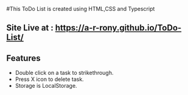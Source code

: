 #This ToDo List is created using HTML,CSS and Typescript

## Site Live at : https://a-r-rony.github.io/ToDo-List/
## Features
- Double click on a task to strikethrough.
- Press X icon to delete task.
- Storage is LocalStorage.

